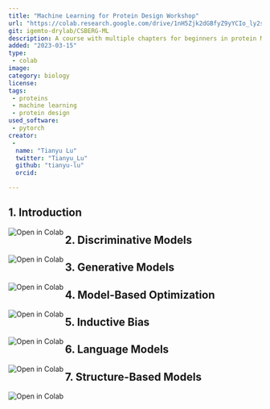 ```yaml
---
title: "Machine Learning for Protein Design Workshop"
url: "https://colab.research.google.com/drive/1nH5Zjk2dGBfyZ9yYCIo_ly2sixzc-4IM?usp=sharing#scrollTo=Kzb-Ze-RezIp"
git: igemto-drylab/CSBERG-ML
description: A course with multiple chapters for beginners in protein ML. Covers Discriminative models, generative models, language models and structure based models.
added: "2023-03-15"
type: 
 - colab
image: 
category: biology
license: 
tags: 
 - proteins
 - machine learning
 - protein design
used_software:
 - pytorch
creator: 
 - 
  name: "Tianyu Lu"
  twitter: "Tianyu_Lu"
  github: "tianyu-lu"
  orcid: 

---
```

## 1. Introduction
<a href="https://colab.research.google.com/drive/1-JNu97Qwa0jad34M7gP7Vv7fBlSnIYtO?usp=sharing"><img align="left" src="https://colab.research.google.com/assets/colab-badge.svg" alt="Open in Colab" title="Open in Google Colaboratory"></a>
## 2. Discriminative Models
<a href="https://colab.research.google.com/drive/1WjY0-9G84Ch8UKIcLvYJoIiqbDq9oF2s?usp=sharing"><img align="left" src="https://colab.research.google.com/assets/colab-badge.svg" alt="Open in Colab" title="Open in Google Colaboratory"></a>

## 3. Generative Models
<a href="https://colab.research.google.com/drive/1oABhP_qsWOMc6QQCa526fVK781fn5ty8?usp=sharing"><img align="left" src="https://colab.research.google.com/assets/colab-badge.svg" alt="Open in Colab" title="Open in Google Colaboratory"></a>


## 4. Model-Based Optimization
<a href="https://colab.research.google.com/drive/1GoDlWWyYHRDie4eu3fY5nnNVXDioj855?usp=sharing"><img align="left" src="https://colab.research.google.com/assets/colab-badge.svg" alt="Open in Colab" title="Open in Google Colaboratory"></a>


## 5. Inductive Bias
<a href="https://colab.research.google.com/drive/1JlDizGJGyyMMrIE8jP6v5T69oWSseWMq?usp=sharing"><img align="left" src="https://colab.research.google.com/assets/colab-badge.svg" alt="Open in Colab" title="Open in Google Colaboratory"></a>


## 6. Language Models
<a href="https://colab.research.google.com/drive/1iSy0kcTh88XSJ8cwxw2MXoChaAFJ1bmO?usp=sharing"><img align="left" src="https://colab.research.google.com/assets/colab-badge.svg" alt="Open in Colab" title="Open in Google Colaboratory"></a>


## 7. Structure-Based Models
<a href="https://colab.research.google.com/drive/1aEnGrTI6_noNfVj_5TeORT8XtFA0fIT2?usp=sharing"><img align="left" src="https://colab.research.google.com/assets/colab-badge.svg" alt="Open in Colab" title="Open in Google Colaboratory"></a>
